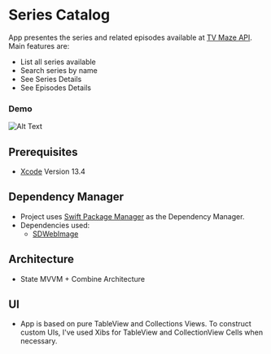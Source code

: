 # Series Catalog
App presentes the series and related episodes available at [TV Maze API](https://www.tvmaze.com/api). Main features are:
* List all series available
* Search series by name
* See Series Details
* See Episodes Details

### Demo
![Alt Text](/AppPreview.gif)

## Prerequisites
* [Xcode](https://developer.apple.com/xcode/) Version 13.4

## Dependency Manager
* Project uses [Swift Package Manager](https://www.swift.org/package-manager/) as the Dependency Manager.
* Dependencies used:
    * [SDWebImage](https://github.com/SDWebImage/SDWebImage)

## Architecture
* State MVVM + Combine Architecture

## UI
* App is based on pure TableView and Collections Views. To construct custom UIs, I've used Xibs for TableView and CollectionView Cells when necessary.
